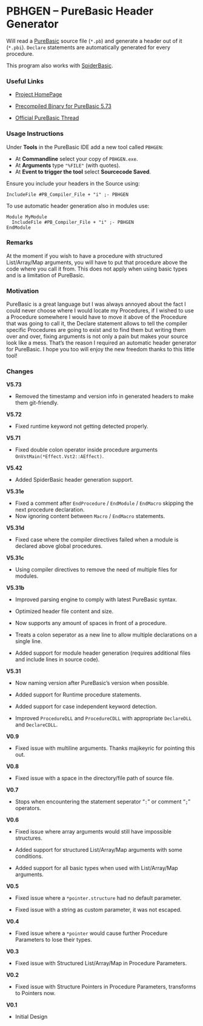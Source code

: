 PBHGEN – PureBasic Header Generator
===================================

Will read a [PureBasic](http://www.purebasic.com/) source file (`*.pb`) and generate a header out of it (`*.pbi`). `Declare` statements are automatically generated for every procedure.

This program also works with [SpiderBasic](https://www.spiderbasic.com/).

### Useful Links

-   [Project HomePage](https://00laboratories.com/downloads/software/purebasic-header-generator)

-   [Precompiled Binary for PureBasic 5.73](https://00laboratories.com/wp-content/uploads/2021/03/PBHGEN573.7z)

-   [Official PureBasic Thread](http://www.purebasic.fr/english/viewtopic.php?f=27&t=53414)

### Usage Instructions

Under **Tools** in the PureBasic IDE add a new tool called `PBHGEN`:

-   At **Commandline** select your copy of `PBHGEN.exe`.
-   At **Arguments** type `"%FILE"` (with quotes).
-   At **Event to trigger the tool** select **Sourcecode Saved**.

Ensure you include your headers in the Source using:

``` {.purebasic}
IncludeFile #PB_Compiler_File + "i" ;- PBHGEN
```

To use automatic header generation also in modules use:

``` {.purebasic}
Module MyModule
  IncludeFile #PB_Compiler_File + "i" ;- PBHGEN
EndModule
```

### Remarks

At the moment if you wish to have a procedure with structured List/Array/Map arguments, you will have to put that procedure above the code where you call it from. This does not apply when using basic types and is a limitation of PureBasic.

### Motivation

PureBasic is a great language but I was always annoyed about the fact I could never choose where I would locate my Procedures, if I wished to use a Procedure somewhere I would have to move it above of the Procedure that was going to call it, the Declare statement allows to tell the compiler specific Procedures are going to exist and to find them but writing them over and over, fixing arguments is not only a pain but makes your source look like a mess. That’s the reason I required an automatic header generator for PureBasic. I hope you too will enjoy the new freedom thanks to this little tool!

### Changes

**V5.73**

-   Removed the timestamp and version info in generated headers to make them git-friendly.

**V5.72**

-   Fixed runtime keyword not getting detected properly.

**V5.71**

-   Fixed double colon operator inside procedure arguments `OnVstMain(*Effect.Vst2::AEffect)`.

**V5.42**

-   Added SpiderBasic header generation support.

**V5.31e**

-   Fixed a comment after `EndProcedure` / `EndModule` / `EndMacro` skipping the next procedure declaration.
-   Now ignoring content between `Macro` / `EndMacro` statements.

**V5.31d**

-   Fixed case where the compiler directives failed when a module is declared above global procedures.

**V5.31c**

-   Using compiler directives to remove the need of multiple files for modules.

**V5.31b**

-   Improved parsing engine to comply with latest PureBasic syntax.

-   Optimized header file content and size.

-   Now supports any amount of spaces in front of a procedure.

-   Treats a colon seperator as a new line to allow multiple declarations on a single line.

-   Added support for module header generation (requires additional files and include lines in source code).

**V5.31**

-   Now naming version after PureBasic’s version when possible.

-   Added support for Runtime procedure statements.

-   Added support for case independent keyword detection.

-   Improved `ProcedureDLL` and `ProcedureCDLL` with appropriate `DeclareDLL` and `DeclareCDLL`.

**V0.9**

-   Fixed issue with multiline arguments. Thanks majikeyric for pointing this out.

**V0.8**

-   Fixed issue with a space in the directory/file path of source file.

**V0.7**

-   Stops when encountering the statement seperator “`:`” or comment “`;`” operators.

**V0.6**

-   Fixed issue where array arguments would still have impossible structures.

-   Added support for structured List/Array/Map arguments with some conditions.

-   Added support for all basic types when used with List/Array/Map arguments.

**V0.5**

-   Fixed issue where a `*pointer.structure` had no default parameter.

-   Fixed issue with a string as custom parameter, it was not escaped.

**V0.4**

-   Fixed issue where a `*pointer` would cause further Procedure Parameters to lose their types.

**V0.3**

-   Fixed issue with Structured List/Array/Map in Procedure Parameters.

**V0.2**

-   Fixed issue with Structure Pointers in Procedure Parameters, transforms to Pointers now.

**V0.1**

-   Initial Design

